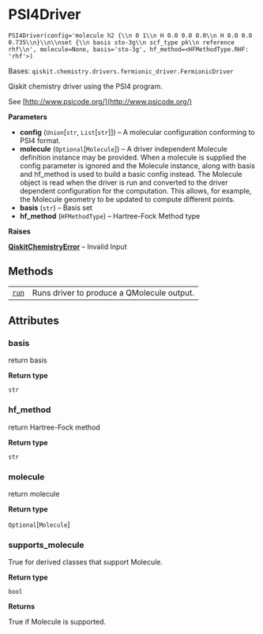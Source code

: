 # PSI4Driver

<span id="undefined" />

`PSI4Driver(config='molecule h2 {\\n 0 1\\n H 0.0 0.0 0.0\\n H 0.0 0.0 0.735\\n}\\n\\nset {\\n basis sto-3g\\n scf_type pk\\n reference rhf\\n', molecule=None, basis='sto-3g', hf_method=<HFMethodType.RHF: 'rhf'>)`

Bases: `qiskit.chemistry.drivers.fermionic_driver.FermionicDriver`

Qiskit chemistry driver using the PSI4 program.

See [http://www.psicode.org/](http://www.psicode.org/)

**Parameters**

*   **config** (`Union`\[`str`, `List`\[`str`]]) – A molecular configuration conforming to PSI4 format.
*   **molecule** (`Optional`\[`Molecule`]) – A driver independent Molecule definition instance may be provided. When a molecule is supplied the config parameter is ignored and the Molecule instance, along with basis and hf\_method is used to build a basic config instead. The Molecule object is read when the driver is run and converted to the driver dependent configuration for the computation. This allows, for example, the Molecule geometry to be updated to compute different points.
*   **basis** (`str`) – Basis set
*   **hf\_method** (`HFMethodType`) – Hartree-Fock Method type

**Raises**

[**QiskitChemistryError**](qiskit.chemistry.QiskitChemistryError#qiskit.chemistry.QiskitChemistryError "qiskit.chemistry.QiskitChemistryError") – Invalid Input

## Methods

|                                                                                                                                    |                                            |
| ---------------------------------------------------------------------------------------------------------------------------------- | ------------------------------------------ |
| [`run`](qiskit.chemistry.drivers.PSI4Driver.run#qiskit.chemistry.drivers.PSI4Driver.run "qiskit.chemistry.drivers.PSI4Driver.run") | Runs driver to produce a QMolecule output. |

## Attributes

<span id="undefined" />

### basis

return basis

**Return type**

`str`

<span id="undefined" />

### hf\_method

return Hartree-Fock method

**Return type**

`str`

<span id="undefined" />

### molecule

return molecule

**Return type**

`Optional`\[`Molecule`]

<span id="undefined" />

### supports\_molecule

True for derived classes that support Molecule.

**Return type**

`bool`

**Returns**

True if Molecule is supported.
